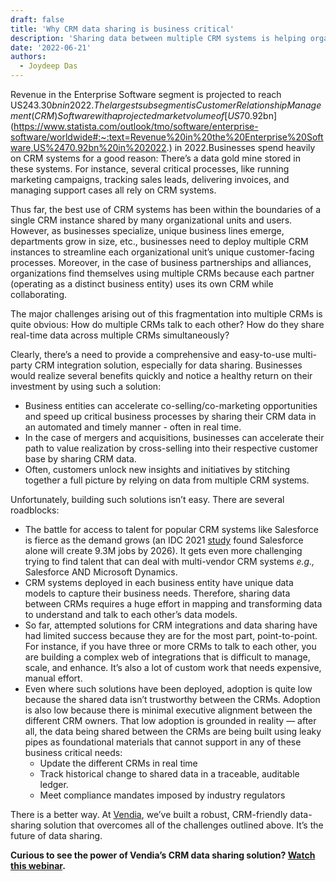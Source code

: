 ```yaml
---
draft: false
title: 'Why CRM data sharing is business critical'
description: 'Sharing data between multiple CRM systems is helping organizations realize superior business outcomes, more so with the availability of robust multi-party CRM data sharing solutions.'
date: '2022-06-21'
authors:
  - Joydeep Das
---
```



Revenue in the Enterprise Software segment is projected to reach US$243.30bn in 2022. The largest sub segment is Customer Relationship Management (CRM) Software with a projected market volume of [US$70.92bn](https://www.statista.com/outlook/tmo/software/enterprise-software/worldwide#:~:text=Revenue%20in%20the%20Enterprise%20Software,US%2470.92bn%20in%202022.) in 2022.Businesses spend heavily on CRM systems for a good reason: There’s a data gold mine stored in these systems. For instance, several critical processes, like running marketing campaigns, tracking sales leads, delivering invoices, and managing support cases all rely on CRM systems.

Thus far, the best use of CRM systems has been within the boundaries of a single CRM instance shared by many organizational units and users. However, as businesses specialize,  unique business lines emerge, departments grow in size, etc., businesses need to deploy multiple CRM instances to streamline each organizational unit’s unique customer-facing processes. Moreover, in the case of business partnerships and alliances, organizations find themselves using  multiple CRMs because each partner (operating as a distinct business entity) uses its own CRM while collaborating. 

The major challenges arising out of this fragmentation into multiple CRMs is quite obvious: How do multiple CRMs talk to each other? How do they share real-time data across multiple CRMs simultaneously? 

Clearly, there’s a need to provide a comprehensive and easy-to-use multi-party CRM integration solution, especially for data sharing. Businesses would realize several benefits quickly and notice a healthy return on their investment by using such a solution:



* Business entities can accelerate co-selling/co-marketing opportunities and speed up critical business processes by sharing their CRM data in an automated and timely manner - often in real time.
* In the case of mergers and acquisitions, businesses can accelerate their path to value realization by cross-selling into their respective customer base by sharing CRM data.
* Often, customers unlock new insights and initiatives by stitching together a full picture by relying on data from multiple CRM systems. 

Unfortunately, building such solutions isn’t easy. There are several roadblocks:



* The battle for access to talent for popular CRM systems like Salesforce is fierce as the demand grows (an IDC 2021 [study](https://www.salesforce.com/news/press-releases/2021/09/20/idc-salesforce-economy-2021/) found Salesforce alone will create 9.3M jobs by 2026). It gets even more challenging trying to find talent that can deal with multi-vendor CRM systems _e.g.,_ Salesforce AND Microsoft Dynamics.
* CRM systems deployed in each business entity have unique data models to capture their business needs. Therefore, sharing data between CRMs requires a huge effort in mapping and transforming data to understand and talk to each other’s data models.
* So far, attempted solutions for CRM integrations and data sharing have had limited success because they are for the most part, point-to-point. For instance, if you have three or more CRMs to talk to each other, you are building a complex web of integrations that is difficult to manage, scale, and enhance. It’s also a lot of custom work that needs expensive, manual effort.
* Even where such solutions have been deployed, adoption is quite low because the shared data isn’t trustworthy between the CRMs. Adoption is also low because there is minimal executive alignment between the different CRM owners. That low adoption is grounded in reality — after all, the data being shared between the CRMs are being built using leaky pipes as foundational materials that cannot support in any of these business critical needs:
    * Update the different CRMs in real time
    * Track historical change to shared data in a traceable, auditable ledger. 
    * Meet compliance mandates imposed by industry regulators

There is a better way. At [Vendia](https://www.vendia.com/), we’ve built a robust, CRM-friendly data-sharing solution that overcomes all of the challenges outlined above. It’s the future of data sharing.

**Curious to see the power of Vendia’s CRM data sharing solution? [Watch this webinar](https://us02web.zoom.us/webinar/register/2816530633756/WN_8kXDfUbNTsOd0Ht2j1x56w).**
